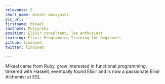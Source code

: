 ```yaml
---
relevance: 5
short_name: mikael-muszynski
pic_url: ''
firstname: Mikael
lastname: Muszynski
position: Elixir consultant, Tea enthusiast
training: Elixir Programming Training for Beginners
github: linduxed
twitter: linduxed

---
```

<p>Mikael came from Ruby, grew interested in functional programming, tinkered with Haskell, eventually found Elixir and is now a passionate Elixir Alchemist at ESL.</p>